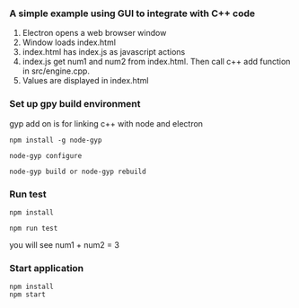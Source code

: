 ### A simple example using GUI to integrate with C++ code
1. Electron opens a web browser window
2. Window loads index.html
3. index.html has index.js as javascript actions
4. index.js get num1 and num2 from index.html. Then call c++ add function in src/engine.cpp.
5. Values are displayed in index.html

### Set up gpy build environment
gyp add on is for linking c++ with node and electron

```
npm install -g node-gyp

node-gyp configure

node-gyp build or node-gyp rebuild
```
### Run test
```
npm install
```
```
npm run test
```
you will see num1 + num2  = 3

### Start application
```
npm install
npm start
```